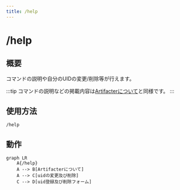 ```yaml
---
title: /help
---
```


# /help
## 概要
コマンドの説明や自分のUIDの変更/削除等が行えます。

:::tip
コマンドの説明などの掲載内容は[Artifacterについて](about.md)と同様です。
:::

## 使用方法
```
/help
```

## 動作
```mermaid
graph LR
    A{/help}
    A --> B[Artifacterについて]
    A --> C[uidの変更及び削除]
    C --> D[uid登録及び削除フォーム]
```